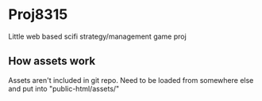 # Proj8315
Little web based scifi strategy/management game proj

## How assets work
Assets aren't included in git repo. Need to be loaded from somewhere else and put into "public-html/assets/"
